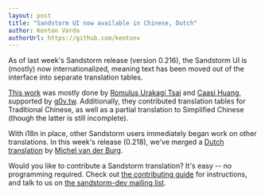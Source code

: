 ```yaml
---
layout: post
title: "Sandstorm UI now available in Chinese, Dutch"
author: Kenton Varda
authorUrl: https://github.com/kentonv
---
```


As of last week's Sandstorm release (version 0.216), the Sandstorm UI is (mostly) now internationalized, meaning text has been moved out of the interface into separate translation tables.

[This work](https://github.com/sandstorm-io/sandstorm/pull/2985) was mostly done by [Romulus Urakagi Tsai](https://github.com/urakagi) and [Caasi Huang](https://github.com/caasi), supported by [g0v.tw](http://g0v.tw). Additionally, they contributed translation tables for Traditional Chinese, as well as a partial translation to Simplified Chinese (though the latter is still incomplete).

With i18n in place, other Sandstorm users immediately began work on other translations. In this week's release (0.218), we've merged a [Dutch translation](https://github.com/sandstorm-io/sandstorm/pull/2999) by [Michel van der Burg](https://github.com/m-burg).

Would you like to contribute a Sandstorm translation? It's easy -- no programming required. Check out [the contributing guide](https://github.com/sandstorm-io/sandstorm/blob/master/CONTRIBUTING.md#internationalization-i18n) for instructions, and talk to us on [the sandstorm-dev mailing list](https://groups.io/g/sandstorm-dev-group).
